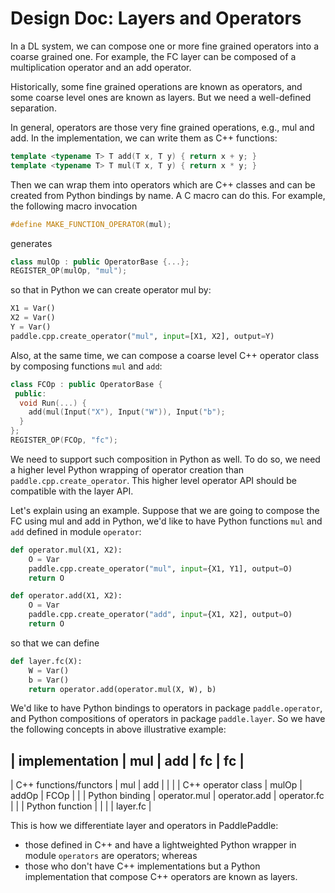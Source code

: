 # Design Doc: Layers and Operators

In a DL system, we can compose one or more fine grained operators into a coarse grained one.  For example, the FC layer can be composed of a multiplication operator and an add operator.

Historically, some fine grained operations are known as operators, and some coarse level ones are known as layers.  But we need a well-defined separation.

In general, operators are those very fine grained operations, e.g., mul and add. In the implementation, we can write them as C++ functions:

```c++
template <typename T> T add(T x, T y) { return x + y; }
template <typename T> T mul(T x, T y) { return x * y; }
```

Then we can wrap them into operators which are C++ classes and can be created from Python bindings by name.  A C macro can do this. For example, the following macro invocation

```c++
#define MAKE_FUNCTION_OPERATOR(mul);
```

generates

```c++
class mulOp : public OperatorBase {...};
REGISTER_OP(mulOp, "mul");
```

so that in Python we can create operator mul by:

```python
X1 = Var()
X2 = Var()
Y = Var()
paddle.cpp.create_operator("mul", input=[X1, X2], output=Y)
```

Also, at the same time, we can compose a coarse level C++ operator class by composing functions `mul` and `add`:

```c++
class FCOp : public OperatorBase {
 public:
  void Run(...) {
    add(mul(Input("X"), Input("W")), Input("b");
  }
};
REGISTER_OP(FCOp, "fc");
```

We need to support such composition in Python as well.  To do so, we need a higher level Python wrapping of operator creation than `paddle.cpp.create_operator`.  This higher level operator API should be compatible with the layer API.

Let's explain using an example.  Suppose that we are going to compose the FC using mul and add in Python, we'd like to have Python functions `mul` and `add` defined in module `operator`:

```python
def operator.mul(X1, X2):
    O = Var
    paddle.cpp.create_operator("mul", input={X1, Y1], output=O)
    return O

def operator.add(X1, X2):
    O = Var
    paddle.cpp.create_operator("add", input={X1, X2], output=O)
    return O
```

so that we can define

```python
def layer.fc(X):
    W = Var()
    b = Var()
    return operator.add(operator.mul(X, W), b)
```

We'd like to have Python bindings to operators in package `paddle.operator`, and Python compositions of operators in package `paddle.layer`.  So we have the following concepts in above illustrative example:

| implementation         | mul          | add          | fc          | fc       |
---------------------------------------------------------------------------------
| C++ functions/functors | mul          | add          |             |          |
| C++ operator class     | mulOp        | addOp        | FCOp        |          |
| Python binding         | operator.mul | operator.add | operator.fc |          |
| Python function        |              |              |             | layer.fc |

This is how we differentiate layer and operators in PaddlePaddle:

- those defined in C++ and have a lightweighted Python wrapper in module `operators` are operators; whereas
- those who don't have C++ implementations but a Python implementation that compose C++ operators are known as layers.
